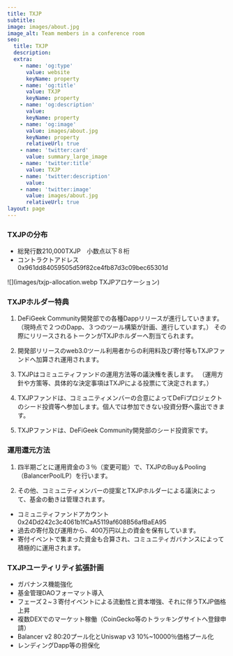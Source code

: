 ```yaml
---
title: TXJP
subtitle:
image: images/about.jpg
image_alt: Team members in a conference room
seo:
  title: TXJP
  description:
  extra:
    - name: 'og:type'
      value: website
      keyName: property
    - name: 'og:title'
      value: TXJP
      keyName: property
    - name: 'og:description'
      value: 
      keyName: property
    - name: 'og:image'
      value: images/about.jpg
      keyName: property
      relativeUrl: true
    - name: 'twitter:card'
      value: summary_large_image
    - name: 'twitter:title'
      value: TXJP
    - name: 'twitter:description'
      value: 
    - name: 'twitter:image'
      value: images/about.jpg
      relativeUrl: true
layout: page
---
```


### TXJPの分布

- 総発行数210,000TXJP　小数点以下８桁
- コントラクトアドレス　0x961dd84059505d59f82ce4fb87d3c09bec65301d

![](images/txjp-allocation.webp TXJPアロケーション)

### TXJPホルダー特典

1. DeFiGeek Community開発部での各種Dappリリースが進行していきます。（現時点で２つのDapp、３つのツール構築が計画、進行しています。）
その際にリリースされるトークンがTXJPホルダーへ割当てられます。

2. 開発部リリースのweb3.0ツール利用者からの利用料及び寄付等もTXJPファンドへ加算され運用されます。

3. TXJPはコミュニティファンドの運用方法等の議決権を表します。
（運用方針や方策等、具体的な決定事項はTXJPによる投票にて決定されます。）

4. TXJPファンドは、コミュニティメンバーの合意によってDeFiプロジェクトのシード投資等へ参加します。個人では参加できない投資分野へ露出できます。

5. TXJPファンドは、DeFiGeek Community開発部のシード投資家です。


### 運用還元方法

1. 四半期ごとに運用資金の３％（変更可能）で、TXJPのBuy＆Pooling（BalancerPoolLP）を行います。

2. その他、コミュニティメンバーの提案とTXJPホルダーによる議決によって、基金の動きは管理されます。

- コミュニティファンドアカウント0x24Dd242c3c4061b1fCaA5119af608B56afBaEA95
- 過去の寄付及び運用から、400万円以上の資金を保有しています。
- 寄付イベントで集まった資金も合算され、コミュニティガバナンスによって積極的に運用されます。
 
 
### TXJPユーティリティ拡張計画

- ガバナンス機能強化
- 基金管理DAOフォーマット導入
- フェーズ２~３寄付イベントによる流動性と資本増強、それに伴うTXJP価格上昇
- 複数DEXでのマーケット稼働（CoinGecko等のトラッキングサイトへ登録申請）
- Balancer v2 80:20プール化とUniswap v3 10%~10000％価格プール化
- レンディングDapp等の担保化

